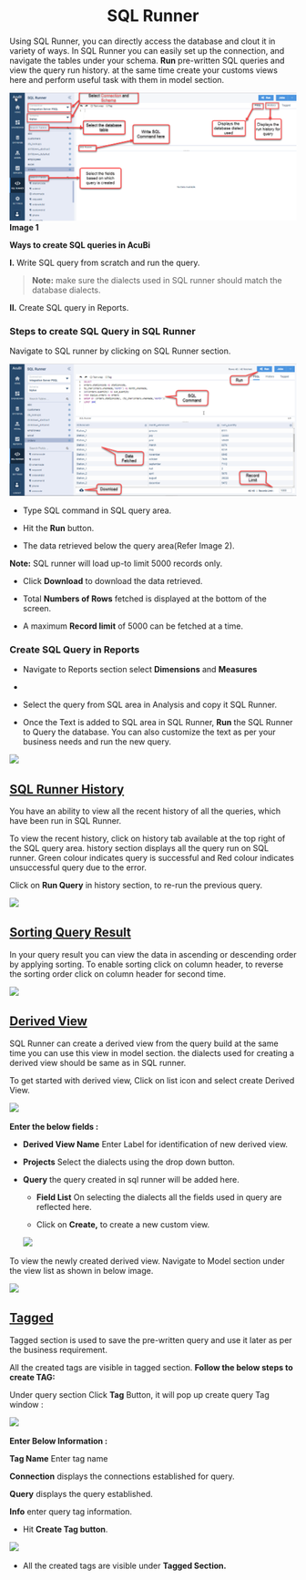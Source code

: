 


 <center><h1>SQL Runner</h1></center>

Using SQL Runner, you can directly access the database and clout it in variety of ways. In SQL Runner you can easily set up the connection, and navigate the tables under your schema.  **Run**  pre-written SQL queries and view the query run history. at the same time create your customs views here and perform useful task with them in model section.

![enter image description here](https://raw.githubusercontent.com/sv18042016/fp1/f127fd40abc4d77b566dd8186cea91b69a9bfd25/images/New_version5/TD_SQL_Image1.png)
**Image 1**

**Ways to create SQL queries in AcuBi**

**I.** Write SQL query from scratch and run the query.

 > **Note:** make sure the dialects used in SQL runner should match the database dialects.
    
**II.** Create SQL query in Reports.
    
### Steps to create SQL Query in SQL Runner

 Navigate to SQL runner by clicking on SQL Runner section.
 
![enter image description here](https://raw.githubusercontent.com/sv18042016/fp1/b39fda27ee8c1b3476ef40b62ec8a3057ff15786/images/New_version5/TD_SQL_Image2.png)

-  Type  SQL command in SQL query area.

-   Hit the  **Run** button.

-   The data retrieved below the query area(Refer Image 2).

**Note:**  SQL runner will load up-to limit 5000 records only.

-  Click  **Download**  to download the data retrieved.

- Total **Numbers of Rows** fetched is displayed at the bottom of the screen.

-  A maximum  **Record limit**  of 5000 can be fetched at a time.

### Create SQL Query in Reports

- Navigate to Reports section select **Dimensions** and **Measures**
- 

-   Select the query from SQL area in Analysis and copy it SQL Runner.
    
-   Once the Text is added to SQL area in SQL Runner,  **Run**  the SQL Runner to Query the database. You can also customize the text as per your business needs and run the new query.
    

![
](https://raw.githubusercontent.com/sv18042016/fp1/5b49497f917e7ef704bffb142452286fdec45747/images/sql_Analysis.png)

## [SQL Runner History](http://18.196.122.102/documentation/bi_technical_documentation.html#/SQL%20Runner?id=sql-runner-history)

You have an ability to view all the recent history of all the queries, which have been run in SQL Runner.

To view the recent history, click on history tab available at the top right of the SQL query area. history section displays all the query run on SQL runner. Green colour indicates query is successful and Red colour indicates unsuccessful query due to the error.

Click on  **Run Query**  in history section, to re-run the previous query.

![
](https://raw.githubusercontent.com/sv18042016/fp1/5c48d711bf5f6b900a47397cc60d54a507bf0b2b/images/sql_history.png)

## [Sorting Query Result](http://18.196.122.102/documentation/bi_technical_documentation.html#/SQL%20Runner?id=sorting-query-result)

In your query result you can view the data in ascending or descending order by applying sorting. To enable sorting click on column header, to reverse the sorting order click on column header for second time.

![
](https://raw.githubusercontent.com/sv18042016/fp1/5f2f6b7d5ed9daf4222fd8da2636ecabbe2cabcd/images/sort_sql.png)

## [Derived View](http://18.196.122.102/documentation/bi_technical_documentation.html#/SQL%20Runner?id=derived-view)

SQL Runner can create a derived view from the query build at the same time you can use this view in model section. the dialects used for creating a derived view should be same as in SQL runner.

To get started with derived view, Click on list icon and select create Derived View.

![
](https://raw.githubusercontent.com/sv18042016/fp1/51255d3dbab14ac3607ff6091c095452be43d238/images/derived%201.png)

**Enter the below fields :**

-   **Derived View Name**  Enter Label for identification of new derived view.
    
-   **Projects**  Select the dialects using the drop down button.
    
-   **Query**  the query created in sql runner will be added here.
    
    -   **Field List**  On selecting the dialects all the fields used in query are reflected here.
        
    -   Click on  **Create,**  to create a new custom view.
        
    
    ![
    ](https://raw.githubusercontent.com/sv18042016/fp1/51255d3dbab14ac3607ff6091c095452be43d238/images/custom_view.png)
    

To view the newly created derived view. Navigate to Model section under the view list as shown in below image.

![
](https://raw.githubusercontent.com/sv18042016/fp1/51255d3dbab14ac3607ff6091c095452be43d238/images/model_derived_view.png)

## [Tagged](http://18.196.122.102/documentation/bi_technical_documentation.html#/SQL%20Runner?id=tagged)

Tagged section is used to save the pre-written query and use it later as per the business requirement.

All the created tags are visible in tagged section.  **Follow the below steps to create TAG:**

Under query section Click  **Tag**  Button, it will pop up create query Tag window :

![
](https://raw.githubusercontent.com/sv18042016/fp1/1a7f8565de46814dd5aab91b5cfe32b61e4252e5/images/tag1.png)

**Enter Below Information :**

**Tag Name**  Enter tag name

**Connection**  displays the connections established for query.

**Query**  displays the query established.

**Info**  enter query tag information.

-   Hit  **Create Tag button**.

![
](https://raw.githubusercontent.com/sv18042016/fp1/1a7f8565de46814dd5aab91b5cfe32b61e4252e5/images/Tag2.png)

-   All the created tags are visible under  **Tagged Section.**
<!--stackedit_data:
eyJoaXN0b3J5IjpbLTE5MDg4NjMwNDUsLTE0NzkyMTMxMjAsMT
U3NDQwNzExOCwtMTYzMjM3NjY1MCwtNzgwMDMyMzU4LDE4NjA0
ODQ3Nl19
-->